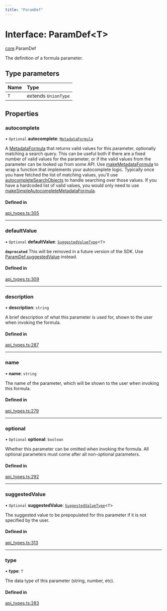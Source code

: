 ```yaml
---
title: "ParamDef"
---
```

# Interface: ParamDef<T\>

[core](../modules/core.md).ParamDef

The definition of a formula parameter.

## Type parameters

| Name | Type |
| :------ | :------ |
| `T` | extends `UnionType` |

## Properties

### autocomplete

• `Optional` **autocomplete**: [`MetadataFormula`](../types/core.MetadataFormula.md)

A [MetadataFormula](../types/core.MetadataFormula.md) that returns valid values for this parameter, optionally matching a search
query. This can be useful both if there are a fixed number of valid values for the parameter,
or if the valid values from the parameter can be looked up from some API.
Use [makeMetadataFormula](../functions/core.makeMetadataFormula.md) to wrap a function that implements your autocomplete logic.
Typically once you have fetched the list of matching values, you'll use
[autocompleteSearchObjects](../functions/core.autocompleteSearchObjects.md) to handle searching over those values.
If you have a hardcoded list of valid values, you would only need to use
[makeSimpleAutocompleteMetadataFormula](../functions/core.makeSimpleAutocompleteMetadataFormula.md).

#### Defined in

[api_types.ts:305](https://github.com/coda/packs-sdk/blob/main/api_types.ts#L305)

___

### defaultValue

• `Optional` **defaultValue**: [`SuggestedValueType`](../types/core.SuggestedValueType.md)<`T`\>

**`deprecated`** This will be removed in a future version of the SDK. Use [ParamDef.suggestedValue](core.ParamDef.md#suggestedvalue) instead.

#### Defined in

[api_types.ts:309](https://github.com/coda/packs-sdk/blob/main/api_types.ts#L309)

___

### description

• **description**: `string`

A brief description of what this parameter is used for, shown to the user when invoking the formula.

#### Defined in

[api_types.ts:287](https://github.com/coda/packs-sdk/blob/main/api_types.ts#L287)

___

### name

• **name**: `string`

The name of the parameter, which will be shown to the user when invoking this formula.

#### Defined in

[api_types.ts:279](https://github.com/coda/packs-sdk/blob/main/api_types.ts#L279)

___

### optional

• `Optional` **optional**: `boolean`

Whether this parameter can be omitted when invoking the formula.
All optional parameters must come after all non-optional parameters.

#### Defined in

[api_types.ts:292](https://github.com/coda/packs-sdk/blob/main/api_types.ts#L292)

___

### suggestedValue

• `Optional` **suggestedValue**: [`SuggestedValueType`](../types/core.SuggestedValueType.md)<`T`\>

The suggested value to be prepopulated for this parameter if it is not specified by the user.

#### Defined in

[api_types.ts:313](https://github.com/coda/packs-sdk/blob/main/api_types.ts#L313)

___

### type

• **type**: `T`

The data type of this parameter (string, number, etc).

#### Defined in

[api_types.ts:283](https://github.com/coda/packs-sdk/blob/main/api_types.ts#L283)
